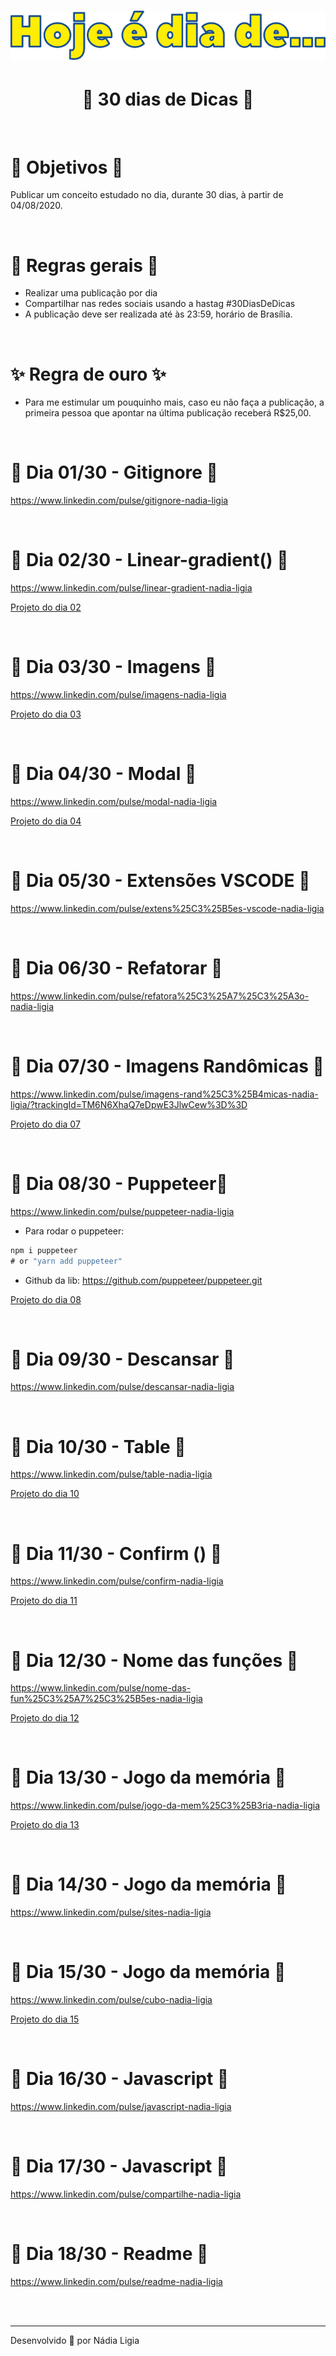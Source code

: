 <h1 align="center">
    <img src="images/logo.png">

</h1>

<h1 align="center">
🚀 30 dias de Dicas 🚀
</h1>
<br>

<h1>📌 Objetivos 📌</h1>

Publicar um conceito estudado no dia, durante 30 dias, à partir de 04/08/2020.

<br>

<h1>📌 Regras gerais 📌</h1>

- Realizar uma publicação por dia
- Compartilhar nas redes sociais usando a hastag #30DiasDeDicas
- A publicação deve ser realizada até às 23:59, horário de Brasília.

<br>

<h1>✨ Regra de ouro ✨</h1>

- Para me estimular um pouquinho mais, caso eu não faça a publicação, a primeira pessoa que apontar na última publicação receberá R$25,00. 

<br>

<h1>🚀 Dia 01/30 - Gitignore 🚀</h1>

https://www.linkedin.com/pulse/gitignore-nadia-ligia

<br>

<h1>🚀 Dia 02/30 - Linear-gradient() 🚀</h1>

https://www.linkedin.com/pulse/linear-gradient-nadia-ligia

[Projeto do dia 02](./dia-02-30)

<br>

<h1>🚀 Dia 03/30 - Imagens 🚀</h1>

https://www.linkedin.com/pulse/imagens-nadia-ligia

[Projeto do dia 03](./dia-03-30)

<br>

<h1>🚀 Dia 04/30 - Modal 🚀</h1>

https://www.linkedin.com/pulse/modal-nadia-ligia

[Projeto do dia 04](./dia-04-30)

<br>

<h1>🚀 Dia 05/30 - Extensões VSCODE 🚀</h1>

https://www.linkedin.com/pulse/extens%25C3%25B5es-vscode-nadia-ligia

<br>

<h1>🚀 Dia 06/30 - Refatorar 🚀</h1>

https://www.linkedin.com/pulse/refatora%25C3%25A7%25C3%25A3o-nadia-ligia

<br>

<h1>🚀 Dia 07/30 - Imagens Randômicas 🚀</h1>

https://www.linkedin.com/pulse/imagens-rand%25C3%25B4micas-nadia-ligia/?trackingId=TM6N6XhaQ7eDpwE3JlwCew%3D%3D

[Projeto do dia 07](./dia-07-30)

<br>

<h1>🚀 Dia 08/30 - Puppeteer🚀</h1>

https://www.linkedin.com/pulse/puppeteer-nadia-ligia

- Para rodar o puppeteer:

```js
npm i puppeteer
# or "yarn add puppeteer"
```

- Github da lib: https://github.com/puppeteer/puppeteer.git

[Projeto do dia 08](./dia-08-30)

<br>

<h1>🚀 Dia 09/30 - Descansar 🚀</h1>

https://www.linkedin.com/pulse/descansar-nadia-ligia

<br>

<h1>🚀 Dia 10/30 - Table 🚀</h1>

https://www.linkedin.com/pulse/table-nadia-ligia

[Projeto do dia 10](./dia-10-30)

<br>

<h1>🚀 Dia 11/30 - Confirm () 🚀</h1>

https://www.linkedin.com/pulse/confirm-nadia-ligia

[Projeto do dia 11](./dia-11-30)

<br>

<h1>🚀 Dia 12/30 - Nome das funções 🚀</h1>

https://www.linkedin.com/pulse/nome-das-fun%25C3%25A7%25C3%25B5es-nadia-ligia

[Projeto do dia 12](./dia-12-30)

<br>

<h1>🚀 Dia 13/30 - Jogo da memória 🚀</h1>

https://www.linkedin.com/pulse/jogo-da-mem%25C3%25B3ria-nadia-ligia

[Projeto do dia 13](./dia-13-30)

<br>

<h1>🚀 Dia 14/30 - Jogo da memória 🚀</h1>

https://www.linkedin.com/pulse/sites-nadia-ligia

<br>

<h1>🚀 Dia 15/30 - Jogo da memória 🚀</h1>

https://www.linkedin.com/pulse/cubo-nadia-ligia

[Projeto do dia 15](./dia-15-30)

<br>

<h1>🚀 Dia 16/30 - Javascript 🚀</h1>

https://www.linkedin.com/pulse/javascript-nadia-ligia

<br>

<h1>🚀 Dia 17/30 - Javascript 🚀</h1>

https://www.linkedin.com/pulse/compartilhe-nadia-ligia

<br>

<h1>🚀 Dia 18/30 - Readme 🚀</h1>

https://www.linkedin.com/pulse/readme-nadia-ligia

<br>
<br>

---

Desenvolvido 💖 por Nádia Ligia
